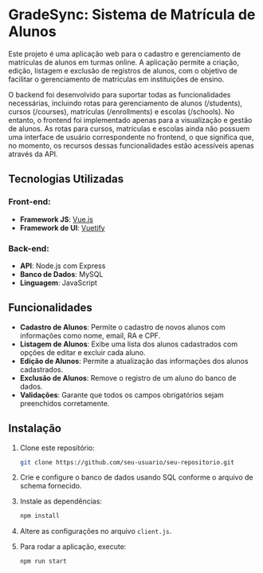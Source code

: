 # GradeSync: Sistema de Matrícula de Alunos

Este projeto é uma aplicação web para o cadastro e gerenciamento de matrículas de alunos em turmas online. A aplicação permite a criação, edição, listagem e exclusão de registros de alunos, com o objetivo de facilitar o gerenciamento de matrículas em instituições de ensino.

O backend foi desenvolvido para suportar todas as funcionalidades necessárias, incluindo rotas para gerenciamento de alunos (/students), cursos (/courses), matrículas (/enrollments) e escolas (/schools). No entanto, o frontend foi implementado apenas para a visualização e gestão de alunos. As rotas para cursos, matrículas e escolas ainda não possuem uma interface de usuário correspondente no frontend, o que significa que, no momento, os recursos dessas funcionalidades estão acessíveis apenas através da API.

## Tecnologias Utilizadas

### Front-end:
- **Framework JS**: [Vue.js](https://vuejs.org/)
- **Framework de UI**: [Vuetify](https://vuetifyjs.com/)

### Back-end:
- **API**: Node.js com Express
- **Banco de Dados**: MySQL
- **Linguagem**: JavaScript

## Funcionalidades

- **Cadastro de Alunos**: Permite o cadastro de novos alunos com informações como nome, email, RA e CPF.
- **Listagem de Alunos**: Exibe uma lista dos alunos cadastrados com opções de editar e excluir cada aluno.
- **Edição de Alunos**: Permite a atualização das informações dos alunos cadastrados.
- **Exclusão de Alunos**: Remove o registro de um aluno do banco de dados.
- **Validações**: Garante que todos os campos obrigatórios sejam preenchidos corretamente.


## Instalação

1. Clone este repositório:

    ```bash
    git clone https://github.com/seu-usuario/seu-repositorio.git
    ```

2. Crie e configure o banco de dados usando SQL conforme o arquivo de schema fornecido.

3. Instale as dependências:

    ```bash
    npm install
    ```

4. Altere as configurações no arquivo `client.js`.

5. Para rodar a aplicação, execute:

    ```bash
    npm run start
    ```

